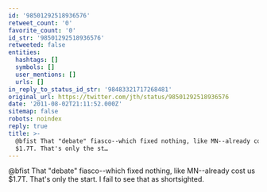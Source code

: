 ```yaml
---
id: '98501292518936576'
retweet_count: '0'
favorite_count: '0'
id_str: '98501292518936576'
retweeted: false
entities:
  hashtags: []
  symbols: []
  user_mentions: []
  urls: []
in_reply_to_status_id_str: '98483321717268481'
original_url: https://twitter.com/jth/status/98501292518936576
date: '2011-08-02T21:11:52.000Z'
sitemap: false
robots: noindex
reply: true
title: >-
  @bfist That "debate" fiasco--which fixed nothing, like MN--already cost us
  $1.7T. That's only the st…
---
```


@bfist That "debate" fiasco--which fixed nothing, like MN--already cost us $1.7T. That's only the start. I fail to see that as shortsighted.